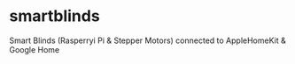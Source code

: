 # smartblinds
Smart Blinds (Rasperryi Pi &amp; Stepper Motors) connected to AppleHomeKit &amp; Google Home
